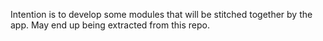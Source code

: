 Intention is to develop some modules that will be stitched together by the app. May end up being extracted from this 
repo.